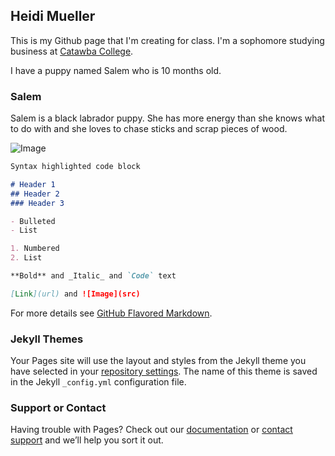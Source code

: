 ## Heidi Mueller

This is my Github page that I'm creating for class. I'm a sophomore studying business at [Catawba College](https://catawba.edu).

I have a puppy named Salem who is 10 months old.

### Salem

Salem is a black labrador puppy. She has more energy than she knows what to do with and she loves to chase sticks and scrap pieces of wood.

![Image](IMG_5350.JPG)

```markdown
Syntax highlighted code block

# Header 1
## Header 2
### Header 3

- Bulleted
- List

1. Numbered
2. List

**Bold** and _Italic_ and `Code` text

[Link](url) and ![Image](src)
```

For more details see [GitHub Flavored Markdown](https://guides.github.com/features/mastering-markdown/).

### Jekyll Themes

Your Pages site will use the layout and styles from the Jekyll theme you have selected in your [repository settings](https://github.com/catawbaheidi/catawbaheidi.github.io/settings). The name of this theme is saved in the Jekyll `_config.yml` configuration file.

### Support or Contact

Having trouble with Pages? Check out our [documentation](https://help.github.com/categories/github-pages-basics/) or [contact support](https://github.com/contact) and we’ll help you sort it out.
